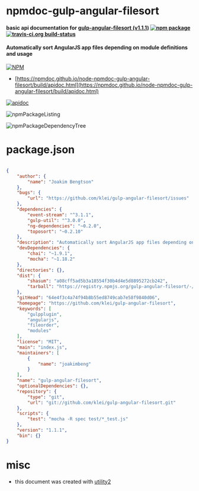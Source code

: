 # npmdoc-gulp-angular-filesort

#### basic api documentation for  [gulp-angular-filesort (v1.1.1)](https://github.com/klei/gulp-angular-filesort)  [![npm package](https://img.shields.io/npm/v/npmdoc-gulp-angular-filesort.svg?style=flat-square)](https://www.npmjs.org/package/npmdoc-gulp-angular-filesort) [![travis-ci.org build-status](https://api.travis-ci.org/npmdoc/node-npmdoc-gulp-angular-filesort.svg)](https://travis-ci.org/npmdoc/node-npmdoc-gulp-angular-filesort)

#### Automatically sort AngularJS app files depending on module definitions and usage

[![NPM](https://nodei.co/npm/gulp-angular-filesort.png?downloads=true&downloadRank=true&stars=true)](https://www.npmjs.com/package/gulp-angular-filesort)

- [https://npmdoc.github.io/node-npmdoc-gulp-angular-filesort/build/apidoc.html](https://npmdoc.github.io/node-npmdoc-gulp-angular-filesort/build/apidoc.html)

[![apidoc](https://npmdoc.github.io/node-npmdoc-gulp-angular-filesort/build/screenCapture.buildCi.browser.%252Ftmp%252Fbuild%252Fapidoc.html.png)](https://npmdoc.github.io/node-npmdoc-gulp-angular-filesort/build/apidoc.html)

![npmPackageListing](https://npmdoc.github.io/node-npmdoc-gulp-angular-filesort/build/screenCapture.npmPackageListing.svg)

![npmPackageDependencyTree](https://npmdoc.github.io/node-npmdoc-gulp-angular-filesort/build/screenCapture.npmPackageDependencyTree.svg)



# package.json

```json

{
    "author": {
        "name": "Joakim Bengtson"
    },
    "bugs": {
        "url": "https://github.com/klei/gulp-angular-filesort/issues"
    },
    "dependencies": {
        "event-stream": "^3.1.1",
        "gulp-util": "^3.0.0",
        "ng-dependencies": "~0.2.0",
        "toposort": "~0.2.10"
    },
    "description": "Automatically sort AngularJS app files depending on module definitions and usage",
    "devDependencies": {
        "chai": "~1.9.1",
        "mocha": "~1.18.2"
    },
    "directories": {},
    "dist": {
        "shasum": "a08cff5ad5b3a18554f30b4d4e5d8895272cb242",
        "tarball": "https://registry.npmjs.org/gulp-angular-filesort/-/gulp-angular-filesort-1.1.1.tgz"
    },
    "gitHead": "64e4f3c4a74f94b8b55ed8749cab7e58f9840d06",
    "homepage": "https://github.com/klei/gulp-angular-filesort",
    "keywords": [
        "gulpplugin",
        "angularjs",
        "fileorder",
        "modules"
    ],
    "license": "MIT",
    "main": "index.js",
    "maintainers": [
        {
            "name": "joakimbeng"
        }
    ],
    "name": "gulp-angular-filesort",
    "optionalDependencies": {},
    "repository": {
        "type": "git",
        "url": "git://github.com/klei/gulp-angular-filesort.git"
    },
    "scripts": {
        "test": "mocha -R spec test/*_test.js"
    },
    "version": "1.1.1",
    "bin": {}
}
```



# misc
- this document was created with [utility2](https://github.com/kaizhu256/node-utility2)
